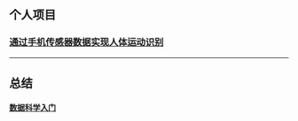 ## 个人项目

### [通过手机传感器数据实现人体运动识别](https://github.com/wutong798/Human_Activity_Recognition_with_Smartphones)


-------------
## 总结

#### [数据科学入门](数据科学入门.md)
